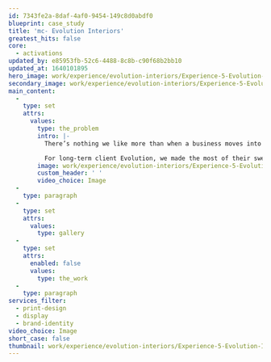 ```yaml
---
id: 7343fe2a-8daf-4af0-9454-149c8d0abdf0
blueprint: case_study
title: 'mc- Evolution Interiors'
greatest_hits: false
core:
  - activations
updated_by: e85953fb-52c6-4488-8c8b-c90f68b2bb10
updated_at: 1640101895
hero_image: work/experience/evolution-interiors/Experience-5-Evolution-Interiors-Full-Image.jpg
secondary_image: work/experience/evolution-interiors/Experience-5-Evolution-Secondary-Image.jpg
main_content:
  -
    type: set
    attrs:
      values:
        type: the_problem
        intro: |-
          There’s nothing we like more than when a business moves into a brand-spanking new office. OK we'll level with you. There is something we like more. We really like it when they ask us to add a splash of branding to their freshly painted walls. 

          For long-term client Evolution, we made the most of their sweeping blue and green logo elements, which we felt really showed off the versatility of the brand. We created glass manifestations, entrance signage, interior wall graphics and a meeting room table-top design, with each design based around the concept of development, progression and moving forward. After all - that's Evolution.
        image: work/experience/evolution-interiors/Experience-5-Evolution-Large.jpg
        custom_header: ' '
        video_choice: Image
  -
    type: paragraph
  -
    type: set
    attrs:
      values:
        type: gallery
  -
    type: set
    attrs:
      enabled: false
      values:
        type: the_work
  -
    type: paragraph
services_filter:
  - print-design
  - display
  - brand-identity
video_choice: Image
short_case: false
thumbnail: work/experience/evolution-interiors/Experience-5-Evolution-Interiors-Thumbnail.jpg
---
```

